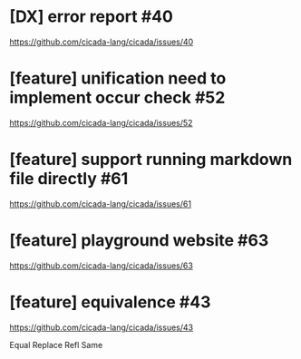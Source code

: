 # [DX] error report #40

https://github.com/cicada-lang/cicada/issues/40

# [feature] unification need to implement occur check #52

https://github.com/cicada-lang/cicada/issues/52

# [feature] support running markdown file directly #61

https://github.com/cicada-lang/cicada/issues/61

# [feature] playground website #63

https://github.com/cicada-lang/cicada/issues/63

# [feature] equivalence #43

https://github.com/cicada-lang/cicada/issues/43

Equal
Replace
Refl
Same
